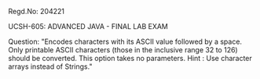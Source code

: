 Regd.No: 204221

UCSH-605: ADVANCED JAVA - FINAL LAB EXAM

Question: "Encodes characters with its ASCII value followed by a space. 
Only printable ASCII characters (those in the inclusive range 32 to 126) 
should be converted. This option takes no parameters. 
Hint : Use character arrays instead of Strings."
